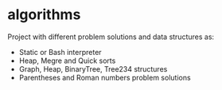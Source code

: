 # algorithms

Project with different problem solutions and data structures as:
- Static or Bash interpreter
- Heap, Megre and Quick sorts
- Graph, Heap, BinaryTree, Tree234 structures
- Parentheses and Roman numbers problem solutions
